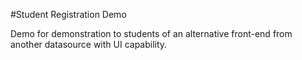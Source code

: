 #Student Registration Demo

Demo for demonstration to students of an alternative front-end from another datasource with UI capability.
